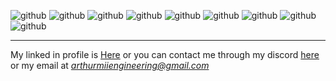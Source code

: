 ![github](https://img.shields.io/badge/-Git-black?logo=git&logoColor-white&style=for-the-badge)
![github](https://img.shields.io/badge/-Vim-black?logo=vim&logoColor-white&style=for-the-badge)
![github](https://img.shields.io/badge/-C-black?logo=c&logoColor-white&style=for-the-badge)
![github](https://img.shields.io/badge/-Go-black?logo=go&logoColor-white&style=for-the-badge)
![github](https://img.shields.io/badge/-Nim-black?logo=nim&logoColor-white&style=for-the-badge)
![github](https://img.shields.io/badge/-Python-black?logo=python&logoColor-white&style=for-the-badge)
![github](https://img.shields.io/badge/-Numpy-black?logo=numpy&logoColor-white&style=for-the-badge)
![github](https://img.shields.io/badge/-Pandas-black?logo=pandas&logoColor-white&style=for-the-badge)
![github](https://img.shields.io/badge/-Flask-black?logo=flask&logoColor-white&style=for-the-badge)

---

My linked in profile is [Here](https://www.linkedin.com/in/arthur-maul-5257b12a2/)
or you can contact me through my discord [here](https://discordapp.com/users/1245417970121834596/)
or my email at *arthurmiiengineering@gmail.com*
